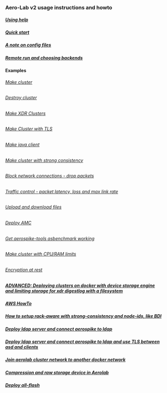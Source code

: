 ### Aero-Lab v2 usage instructions and howto

##### [Using help](USINGHELP.md)

##### [Quick start](QUICK.md)

##### [A note on config files](CONF.md)

##### [Remote run and choosing backends](REMOTE.md)

#### Examples

###### [Make cluster](MAKE.md)

###### [Destroy cluster](DESTROY.md)

###### [Make XDR Clusters](MAKEXDR.md)

###### [Make Cluster with TLS](MAKETLS.md)

###### [Make java client](MAKECLIENT_JAVA.md)

###### [Make cluster with strong consistency](MAKE_STRONG.md)

###### [Block network connections - drop packets](NET_BLOCK.md)

###### [Traffic control - packet latency, loss and max link rate](TRAFFIC_CONTROL.md)

###### [Upload and download files](UPDOWN.md)

###### [Deploy AMC](AMC.md)

###### [Get aerospike-tools asbenchmark working](ASBENCH.md)

###### [Make cluster with CPU/RAM limits](MAKE_LIMIT.md)

###### [Encryption at rest](ENCRYPTION_REST.md)

##### [ADVANCED: Deploying clusters on docker with device storage engine and limiting storage for xdr digestlog with a filesystem](ADVANCED_LOOP.md)

##### [AWS HowTo](AWS.md)

##### [How to setup rack-aware with strong-consistency and node-ids, like BDI](BDI.md)

##### [Deploy ldap server and connect aerospike to ldap](LDAP.md)

##### [Deploy ldap server and connect aerospike to ldap and use TLS between asd and clients](LDAPTLS.md)

##### [Join aerolab cluster network to another docker network](DOCKERNET.md)

##### [Compression and raw storage device in Aerolab](RAW_STORE_COMPRESSION.md)

##### [Deploy all-flash](ALLFLASH.md)
